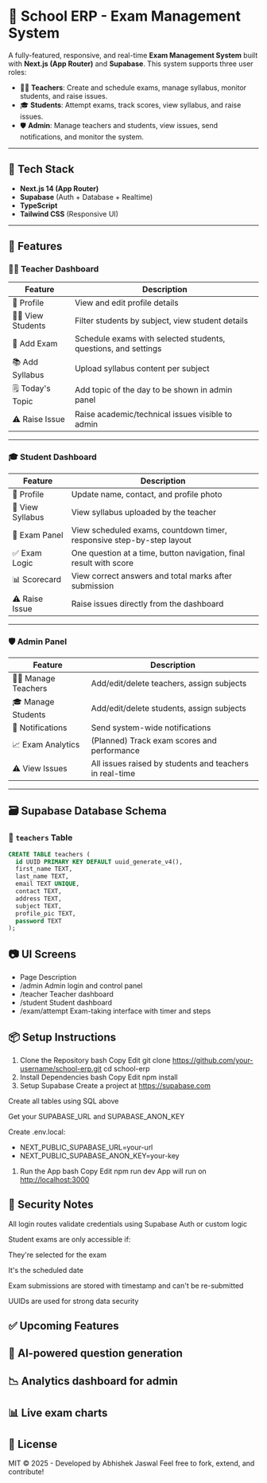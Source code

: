 # 🏫 School ERP - Exam Management System

A fully-featured, responsive, and real-time **Exam Management System** built with **Next.js (App Router)** and **Supabase**. This system supports three user roles:

- 👨‍🏫 **Teachers**: Create and schedule exams, manage syllabus, monitor students, and raise issues.
- 🎓 **Students**: Attempt exams, track scores, view syllabus, and raise issues.
- 🛡️ **Admin**: Manage teachers and students, view issues, send notifications, and monitor the system.

---

## 🚀 Tech Stack

- **Next.js 14 (App Router)**
- **Supabase** (Auth + Database + Realtime)
- **TypeScript**
- **Tailwind CSS** (Responsive UI)

---

## 📁 Features

### 👨‍🏫 Teacher Dashboard

| Feature             | Description                                                                 |
|---------------------|-----------------------------------------------------------------------------|
| 👤 Profile           | View and edit profile details                                               |
| 👨‍🎓 View Students     | Filter students by subject, view student details                          |
| 📝 Add Exam          | Schedule exams with selected students, questions, and settings              |
| 📚 Add Syllabus      | Upload syllabus content per subject                                         |
| 🗒️ Today's Topic     | Add topic of the day to be shown in admin panel                            |
| ⚠️ Raise Issue       | Raise academic/technical issues visible to admin                           |

---

### 🎓 Student Dashboard

| Feature         | Description                                                               |
|------------------|---------------------------------------------------------------------------|
| 👤 Profile         | Update name, contact, and profile photo                                  |
| 📘 View Syllabus   | View syllabus uploaded by the teacher                                    |
| 📝 Exam Panel      | View scheduled exams, countdown timer, responsive step-by-step layout    |
| ✅ Exam Logic      | One question at a time, button navigation, final result with score        |
| 📊 Scorecard       | View correct answers and total marks after submission                    |
| ⚠️ Raise Issue     | Raise issues directly from the dashboard                                 |

---

### 🛡️ Admin Panel

| Feature             | Description                                                        |
|---------------------|--------------------------------------------------------------------|
| 👨‍🏫 Manage Teachers   | Add/edit/delete teachers, assign subjects                          |
| 🎓 Manage Students    | Add/edit/delete students, assign subjects                          |
| 🔔 Notifications      | Send system-wide notifications                                     |
| 📈 Exam Analytics     | (Planned) Track exam scores and performance                        |
| ⚠️ View Issues        | All issues raised by students and teachers in real-time            |

---

## 🗃️ Supabase Database Schema

### 📘 `teachers` Table

```sql
CREATE TABLE teachers (
  id UUID PRIMARY KEY DEFAULT uuid_generate_v4(),
  first_name TEXT,
  last_name TEXT,
  email TEXT UNIQUE,
  contact TEXT,
  address TEXT,
  subject TEXT,
  profile_pic TEXT,
  password TEXT
);
```

## 📷 UI Screens

- Page Description
- /admin Admin login and control panel
- /teacher Teacher dashboard
- /student Student dashboard
- /exam/attempt Exam-taking interface with timer and steps

## 📦 Setup Instructions

1. Clone the Repository
bash
Copy
Edit
git clone <https://github.com/your-username/school-erp.git>
cd school-erp
2. Install Dependencies
bash
Copy
Edit
npm install
3. Setup Supabase
Create a project at <https://supabase.com>

Create all tables using SQL above

Get your SUPABASE_URL and SUPABASE_ANON_KEY

Create .env.local:

- NEXT_PUBLIC_SUPABASE_URL=your-url
- NEXT_PUBLIC_SUPABASE_ANON_KEY=your-key
  
1. Run the App
bash
Copy
Edit
npm run dev
App will run on <http://localhost:3000>

## 🔐 Security Notes

All login routes validate credentials using Supabase Auth or custom logic

Student exams are only accessible if:

They're selected for the exam

It's the scheduled date

Exam submissions are stored with timestamp and can't be re-submitted

UUIDs are used for strong data security

## ✅ Upcoming Features

## 🧠 AI-powered question generation

## 📉 Analytics dashboard for admin

## 📊 Live exam charts

## 📄 License

MIT © 2025 - Developed by Abhishek Jaswal
Feel free to fork, extend, and contribute!
